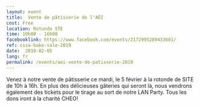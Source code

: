 ```yaml
---
layout: event
title:  Vente de pâtisserie de l'AÉI
cost: Free
location: Rotunda STE
time: 10h00 - 16h00
facebooklink: https://www.facebook.com/events/2172995289433681/
ref: cssa-bake-sale-2019
date:  2019-02-05
lang: fr
permalink: /events/aei-vente-de-patisserie-2019
---
```


Venez à notre vente de pâtisserie ce mardi, le 5 février à la rotonde de SITE de 10h à 16h. En plus des délicieuses gâteries qui seront là, nous vendrons également des tickets pour le tirage au sort de notre LAN Party. Tous les dons iront à la charité CHEO!
